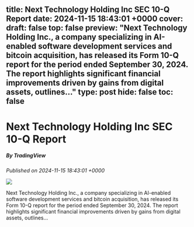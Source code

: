 title: Next Technology Holding Inc SEC 10-Q Report
date: 2024-11-15 18:43:01 +0000
cover: 
draft: false
top: false
preview: "Next Technology Holding Inc., a company specializing in AI-enabled software development services and bitcoin acquisition, has released its Form 10-Q report for the period ended September 30, 2024. The report highlights significant financial improvements driven by gains from digital assets, outlines…"
type: post
hide: false
toc: false
---

# Next Technology Holding Inc SEC 10-Q Report
##### By TradingView
_Published on 2024-11-15 18:43:01 +0000_

![](https://s.tradingview.com/static/images/illustrations/news-story.jpg)

Next Technology Holding Inc., a company specializing in AI-enabled software development services and bitcoin acquisition, has released its Form 10-Q report for the period ended September 30, 2024. The report highlights significant financial improvements driven by gains from digital assets, outlines…
